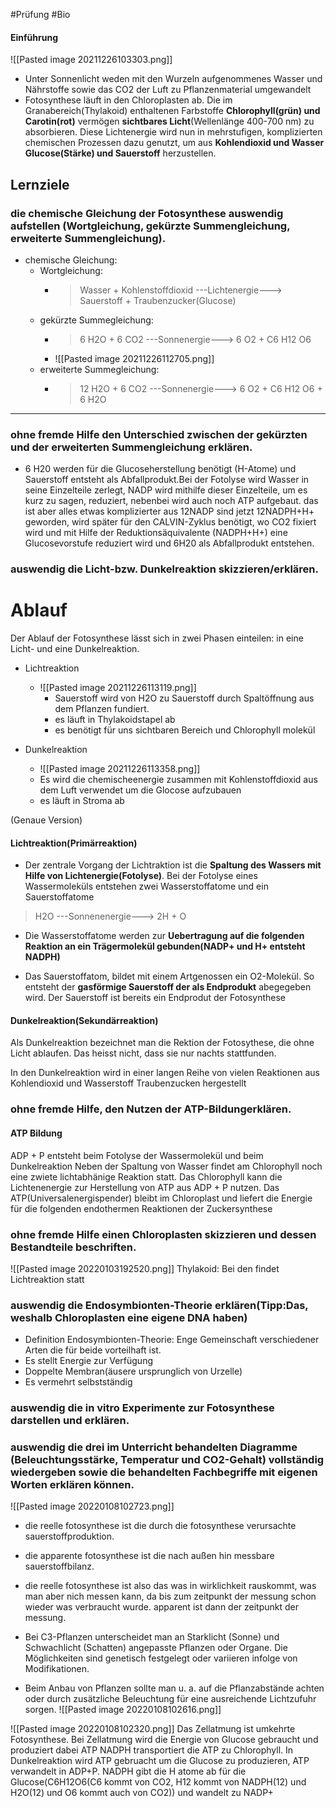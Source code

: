 
#Prüfung #Bio 

#### Einführung
![[Pasted image 20211226103303.png]]
- Unter Sonnenlicht weden mit den Wurzeln aufgenommenes Wasser und Nährstoffe sowie das CO2 der Luft zu Pflanzenmaterial umgewandelt
- Fotosynthese läuft in den Chloroplasten ab. Die im Granabereich(Thylakoid) enthaltenen Farbstoffe **Chlorophyll(grün) und Carotin(rot)** vermögen **sichtbares Licht**(Wellenlänge 400-700 nm) zu absorbieren. Diese Lichtenergie wird nun in mehrstufigen, komplizierten chemischen Prozessen dazu genutzt, um aus **Kohlendioxid und Wasser Glucose(Stärke) und Sauerstoff** herzustellen.


## Lernziele 

### die chemische Gleichung der Fotosynthese auswendig aufstellen (Wortgleichung, gekürzte Summengleichung, erweiterte Summengleichung).

- chemische Gleichung:
	- Wortgleichung: 
		- >Wasser + Kohlenstoffdioxid ---Lichtenergie--->  Sauerstoff + Traubenzucker(Glucose)
	- gekürzte Summegleichung: 
		- >6 H2O + 6 CO2 ---Sonnenergie---> 6 O2 + C6 H12 O6
		- ![[Pasted image 20211226112705.png]]
	- erweiterte Summegleichung:
		- >12 H2O + 6 CO2 ---Sonnenergie---> 6 O2 + C6 H12 O6 + 6 H2O


---

### ohne fremde Hilfe den Unterschied zwischen der gekürzten und der erweiterten Summengleichung erklären.

- 6 H20 werden für die Glucoseherstellung benötigt (H-Atome) und Sauerstoff entsteht als Abfallprodukt.Bei der Fotolyse wird Wasser in seine Einzelteile zerlegt, NADP wird mithilfe dieser Einzelteile, um es kurz zu sagen, reduziert, nebenbei wird auch noch ATP aufgebaut. das ist aber alles etwas komplizierter aus 12NADP sind jetzt 12NADPH+H+ geworden, wird später für den CALVIN-Zyklus benötigt, wo CO2 fixiert wird und mit Hilfe der Reduktionsäquivalente (NADPH+H+) eine Glucosevorstufe reduziert wird und 6H20 als Abfallprodukt entstehen.

### auswendig die Licht-bzw. Dunkelreaktion skizzieren/erklären.


# Ablauf
Der Ablauf der Fotosynthese lässt sich in zwei Phasen einteilen: in eine Licht- und eine Dunkelreaktion.
- Lichtreaktion
	- ![[Pasted image 20211226113119.png]]
		- Sauerstoff wird von H2O zu Sauerstoff durch Spaltöffnung aus dem Pflanzen fundiert.	
		- es läuft in Thylakoidstapel ab
		- es benötigt für uns sichtbaren Bereich und Chlorophyll molekül

- Dunkelreaktion
	- ![[Pasted image 20211226113358.png]]
	- Es wird die chemischeenergie zusammen mit Kohlenstoffdioxid aus dem Luft verwendet um die Glocose aufzubauen
	- es läuft in Stroma ab
	

(Genaue Version)
#### Lichtreaktion(Primärreaktion)

- Der zentrale Vorgang der Lichtraktion ist die **Spaltung des Wassers mit Hilfe von Lichtenergie(Fotolyse)**. Bei der Fotolyse eines Wassermoleküls entstehen zwei Wasserstoffatome und ein Sauerstoffatome

> H2O ---Sonnenenergie---> 2H + O

- Die Wasserstoffatome werden zur **Uebertragung auf die folgenden Reaktion an ein Trägermolekül gebunden(NADP+ und H+ entsteht NADPH)**

- Das Sauerstoffatom, bildet mit einem Artgenossen ein O2-Molekül. So entsteht der **gasförmige Sauerstoff der als Endprodukt** abegegeben wird. Der Sauerstoff ist bereits ein Endprodut der Fotosynthese


 
#### Dunkelreaktion(Sekundärreaktion)

Als Dunkelreaktion bezeichnet man die Rektion der Fotosythese, die ohne Licht ablaufen. Das heisst nicht, dass sie nur nachts stattfunden.

In den Dunkelreaktion wird in einer langen Reihe von vielen Reaktionen aus Kohlendioxid und Wasserstoff Traubenzucken hergestellt


### ohne fremde Hilfe, den Nutzen der ATP-Bildungerklären.

#### ATP Bildung
ADP + P entsteht beim Fotolyse der Wassermolekül und beim Dunkelreaktion
Neben der Spaltung von Wasser findet am Chlorophyll noch eine zwiete lichtabhänige Reaktion statt. Das Chlorophyll kann die Lichtenenergie zur Herstellung von ATP aus ADP + P nutzen. Das ATP(Universalenergispender) bleibt im Chloroplast und liefert die Energie für die folgenden endothermen Reaktionen der Zuckersynthese


### ohne fremde Hilfe einen Chloroplasten skizzieren und dessen Bestandteile beschriften.

![[Pasted image 20220103192520.png]]
Thylakoid: Bei den findet Lichtreaktion statt

### auswendig die Endosymbionten-Theorie erklären(Tipp:Das, weshalb Chloroplasten eine eigene DNA haben)

- Definition Endosymbionten-Theorie: Enge Gemeinschaft verschiedener Arten die für beide vorteilhaft ist.
- Es stellt Energie zur Verfügung
- Doppelte Membran(äusere ursprunglich von Urzelle)
- Es vermehrt selbstständig

### auswendig die in vitro Experimente zur Fotosynthese darstellen und erklären.


### auswendig die drei im Unterricht behandelten Diagramme (Beleuchtungsstärke, Temperatur und CO2-Gehalt) vollständig wiedergeben sowie die behandelten Fachbegriffe mit eigenen Worten erklären können.

![[Pasted image 20220108102723.png]]
- die reelle fotosynthese ist die durch die fotosynthese verursachte sauerstoffproduktion.  
- die apparente fotosynthese ist die nach außen hin messbare sauerstoffbilanz.  
  
- die reelle fotosynthese ist also das was in wirklichkeit rauskommt, was man aber nich messen kann, da bis zum zeitpunkt der messung schon wieder was verbraucht wurde. apparent ist dann der zeitpunkt der messung.


- Bei C3-Pflanzen unterscheidet man an Starklicht (Sonne) und Schwachlicht (Schatten) angepasste Pflanzen oder Organe. Die Möglichkeiten sind genetisch festgelegt oder variieren infolge von Modifikationen.  
- Beim Anbau von Pflanzen sollte man u. a. auf die Pflanzabstände achten oder durch zusätzliche Beleuchtung für eine ausreichende Lichtzufuhr sorgen.
![[Pasted image 20220108102616.png]]

![[Pasted image 20220108102320.png]]
Das Zellatmung ist umkehrte Fotosynthese. Bei Zellatmung wird die Energie von Glucose gebraucht und produziert dabei ATP
NADPH transportiert die ATP zu Chlorophyll. In Dunkelreaktion wird ATP gebruacht um die Glucose zu produzieren, ATP verwandelt in ADP+P. NADPH gibt die H atome ab für die Glucose(C6H12O6(C6 kommt von CO2, H12 kommt von NADPH(12) und H2O(12) und O6 kommt auch von CO2)) und wandelt zu NADP+
